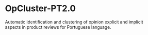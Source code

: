 # OpCluster-PT2.0
Automatic identification and clustering of opinion explicit and implicit aspects in product reviews for Portuguese language.
